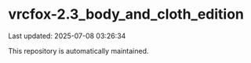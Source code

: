 # vrcfox-2.3_body_and_cloth_edition

Last updated: 2025-07-08 03:26:34

This repository is automatically maintained.
